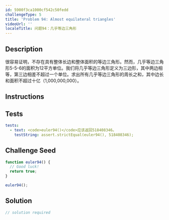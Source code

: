 ```yaml
---
id: 5900f3ca1000cf542c50fedd
challengeType: 5
title: 'Problem 94: Almost equilateral triangles'
videoUrl: ''
localeTitle: 问题94：几乎等边三角形
---
```


## Description
<section id="description">很容易证明，不存在具有整体长边和整体面积的等边三角形。然而，几乎等边三角形5-5-6的面积为12平方单位。我们将几乎等边三角形定义为三边形，其中两边相等，第三边相差不超过一个单位。求出所有几乎等边三角形的周长之和，其中边长和面积不超过十亿（1,000,000,000）。 </section>

## Instructions
<section id="instructions">
</section>

## Tests
<section id='tests'>

```yml
tests:
  - text: <code>euler94()</code>应该返回518408346。
    testString: assert.strictEqual(euler94(), 518408346);

```

</section>

## Challenge Seed
<section id='challengeSeed'>

<div id='js-seed'>

```js
function euler94() {
  // Good luck!
  return true;
}

euler94();

```

</div>



</section>

## Solution
<section id='solution'>

```js
// solution required
```
</section>
